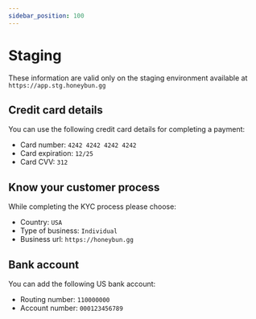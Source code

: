 ```yaml
---
sidebar_position: 100
---
```

# Staging
These information are valid only on the staging environment available at `https://app.stg.honeybun.gg`
## Credit card details

You can use the following credit card details for completing a payment:

- Card number: `4242 4242 4242 4242`
- Card expiration: `12/25`
- Card CVV: `312`

## Know your customer process

While completing the KYC process please choose:

- Country: `USA`
- Type of business: `Individual`
- Business url: `https://honeybun.gg`

## Bank account

You can add the following US bank account:
- Routing number: `110000000`
- Account number: `000123456789`
